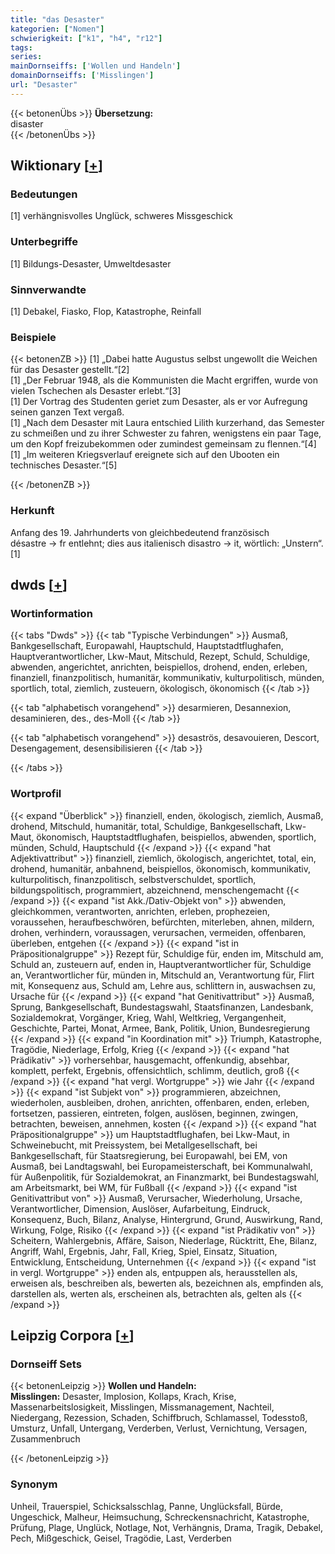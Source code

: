 ```yaml
---
title: "das Desaster"
kategorien: ["Nomen"]
schwierigkeit: ["k1", "h4", "r12"]
tags:
series:
mainDornseiffs: ['Wollen und Handeln']
domainDornseiffs: ['Misslingen']
url: "Desaster"
---
```


{{< betonenÜbs >}}
**Übersetzung:**  
disaster  
{{< /betonenÜbs >}}

## Wiktionary [[+](https://de.wiktionary.org/wiki/Desaster)]

### Bedeutungen
[1] verhängnisvolles Unglück, schweres Missgeschick  

### Unterbegriffe
[1] Bildungs-Desaster, Umweltdesaster  

### Sinnverwandte
[1] Debakel, Fiasko, Flop, Katastrophe, Reinfall  

### Beispiele
{{< betonenZB >}}
[1] „Dabei hatte Augustus selbst ungewollt die Weichen für das Desaster gestellt.“[2]  
[1] „Der Februar 1948, als die Kommunisten die Macht ergriffen, wurde von vielen Tschechen als Desaster erlebt.“[3]  
[1] Der Vortrag des Studenten geriet zum Desaster, als er vor Aufregung seinen ganzen Text vergaß.  
[1] „Nach dem Desaster mit Laura entschied Lilith kurzerhand, das Semester zu schmeißen und zu ihrer Schwester zu fahren, wenigstens ein paar Tage, um den Kopf freizubekommen oder zumindest gemeinsam zu flennen.“[4]  
[1] „Im weiteren Kriegsverlauf ereignete sich auf den Ubooten ein technisches Desaster.“[5]  

{{< /betonenZB >}}
### Herkunft
Anfang des 19. Jahrhunderts von gleichbedeutend französisch désastre → fr entlehnt; dies aus italienisch disastro → it, wörtlich: „Unstern“.[1]  



## dwds [[+](https://www.dwds.de/wb/Desaster)]

### Wortinformation
{{< tabs "Dwds" >}}
{{< tab "Typische Verbindungen" >}}
Ausmaß, Bankgesellschaft, Europawahl, Hauptschuld, Hauptstadtflughafen, Hauptverantwortlicher, Lkw-Maut, Mitschuld, Rezept, Schuld, Schuldige, abwenden, angerichtet, anrichten, beispiellos, drohend, enden, erleben, finanziell, finanzpolitisch, humanitär, kommunikativ, kulturpolitisch, münden, sportlich, total, ziemlich, zusteuern, ökologisch, ökonomisch
{{< /tab >}}

{{< tab "alphabetisch vorangehend" >}}
desarmieren, Desannexion, desaminieren, des., des-Moll
{{< /tab >}}

{{< tab "alphabetisch vorangehend" >}}
desaströs, desavouieren, Descort, Desengagement, desensibilisieren
{{< /tab >}}

{{< /tabs >}}

### Wortprofil
{{< expand "Überblick" >}} finanziell, enden, ökologisch, ziemlich, Ausmaß, drohend, Mitschuld, humanitär, total, Schuldige, Bankgesellschaft, Lkw-Maut, ökonomisch, Hauptstadtflughafen, beispiellos, abwenden, sportlich, münden, Schuld, Hauptschuld {{< /expand >}}
{{< expand "hat Adjektivattribut" >}} finanziell, ziemlich, ökologisch, angerichtet, total, ein, drohend, humanitär, anbahnend, beispiellos, ökonomisch, kommunikativ, kulturpolitisch, finanzpolitisch, selbstverschuldet, sportlich, bildungspolitisch, programmiert, abzeichnend, menschengemacht {{< /expand >}}
{{< expand "ist Akk./Dativ-Objekt von" >}} abwenden, gleichkommen, verantworten, anrichten, erleben, prophezeien, voraussehen, heraufbeschwören, befürchten, miterleben, ahnen, mildern, drohen, verhindern, voraussagen, verursachen, vermeiden, offenbaren, überleben, entgehen {{< /expand >}}
{{< expand "ist in Präpositionalgruppe" >}} Rezept für, Schuldige für, enden im, Mitschuld am, Schuld an, zusteuern auf, enden in, Hauptverantwortlicher für, Schuldige an, Verantwortlicher für, münden in, Mitschuld an, Verantwortung für, Flirt mit, Konsequenz aus, Schuld am, Lehre aus, schlittern in, auswachsen zu, Ursache für {{< /expand >}}
{{< expand "hat Genitivattribut" >}} Ausmaß, Sprung, Bankgesellschaft, Bundestagswahl, Staatsfinanzen, Landesbank, Sozialdemokrat, Vorgänger, Krieg, Wahl, Weltkrieg, Vergangenheit, Geschichte, Partei, Monat, Armee, Bank, Politik, Union, Bundesregierung {{< /expand >}}
{{< expand "in Koordination mit" >}} Triumph, Katastrophe, Tragödie, Niederlage, Erfolg, Krieg {{< /expand >}}
{{< expand "hat Prädikativ" >}} vorhersehbar, hausgemacht, offenkundig, absehbar, komplett, perfekt, Ergebnis, offensichtlich, schlimm, deutlich, groß {{< /expand >}}
{{< expand "hat vergl. Wortgruppe" >}} wie Jahr {{< /expand >}}
{{< expand "ist Subjekt von" >}} programmieren, abzeichnen, wiederholen, ausbleiben, drohen, anrichten, offenbaren, enden, erleben, fortsetzen, passieren, eintreten, folgen, auslösen, beginnen, zwingen, betrachten, beweisen, annehmen, kosten {{< /expand >}}
{{< expand "hat Präpositionalgruppe" >}} um Hauptstadtflughafen, bei Lkw-Maut, in Schweinebucht, mit Preissystem, bei Metallgesellschaft, bei Bankgesellschaft, für Staatsregierung, bei Europawahl, bei EM, von Ausmaß, bei Landtagswahl, bei Europameisterschaft, bei Kommunalwahl, für Außenpolitik, für Sozialdemokrat, an Finanzmarkt, bei Bundestagswahl, am Arbeitsmarkt, bei WM, für Fußball {{< /expand >}}
{{< expand "ist Genitivattribut von" >}} Ausmaß, Verursacher, Wiederholung, Ursache, Verantwortlicher, Dimension, Auslöser, Aufarbeitung, Eindruck, Konsequenz, Buch, Bilanz, Analyse, Hintergrund, Grund, Auswirkung, Rand, Wirkung, Folge, Risiko {{< /expand >}}
{{< expand "ist Prädikativ von" >}} Scheitern, Wahlergebnis, Affäre, Saison, Niederlage, Rücktritt, Ehe, Bilanz, Angriff, Wahl, Ergebnis, Jahr, Fall, Krieg, Spiel, Einsatz, Situation, Entwicklung, Entscheidung, Unternehmen {{< /expand >}}
{{< expand "ist in vergl. Wortgruppe" >}} enden als, entpuppen als, herausstellen als, erweisen als, beschreiben als, bewerten als, bezeichnen als, empfinden als, darstellen als, werten als, erscheinen als, betrachten als, gelten als {{< /expand >}}

## Leipzig Corpora [[+](https://corpora.uni-leipzig.de/en/res?word=Desaster&corpusId=deu_newscrawl-public_2018)]

### Dornseiff Sets
{{< betonenLeipzig >}}
**Wollen und Handeln:**  
**Misslingen:** Desaster, Implosion, Kollaps, Krach, Krise, Massenarbeitslosigkeit, Misslingen, Missmanagement, Nachteil, Niedergang, Rezession, Schaden, Schiffbruch, Schlamassel, Todesstoß, Umsturz, Unfall, Untergang, Verderben, Verlust, Vernichtung, Versagen, Zusammenbruch  

{{< /betonenLeipzig >}}

### Synonym
Unheil, Trauerspiel, Schicksalsschlag, Panne, Unglücksfall, Bürde, Ungeschick, Malheur, Heimsuchung, Schreckensnachricht, Katastrophe, Prüfung, Plage, Unglück, Notlage, Not, Verhängnis, Drama, Tragik, Debakel, Pech, Mißgeschick, Geisel, Tragödie, Last, Verderben

